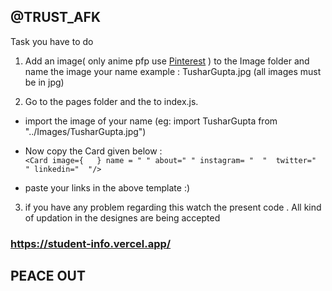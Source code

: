 ## @TRUST_AFK

Task you have to do

1. Add an image( only anime pfp use [Pinterest](https://in.pinterest.com/search/pins/?q=anime%20pfp%20icon&rs=typed) ) to the Image folder and name the image your name 
  example : TusharGupta.jpg (all images must be in jpg)


2. Go to the pages folder and the to index.js. 
  
- import the image of your name (eg: import TusharGupta from "../Images/TusharGupta.jpg")
  
- Now copy the Card given below : <br>
 `<Card image={   } name = " " about=" " instagram= "  "  twitter="  " linkedin="  "/>`
   
- paste your links in the above template :) 


3. if you have any problem regarding this watch the present code . All kind of updation in the designes are being accepted 


### https://student-info.vercel.app/

## PEACE OUT

